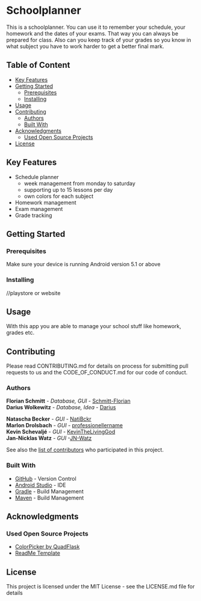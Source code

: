 # Schoolplanner

This is a schoolplanner. You can use it to remember your schedule, your homework and the dates of your exams. That way you can always be prepared for class. Also can you keep track of your grades so you know in what subject you have to work harder to get a better final mark.

## Table of Content
- [Key Features](https://github.com/Schmitt-Florian/SchoolPlanner#key-features)
- [Getting Started](https://github.com/Schmitt-Florian/SchoolPlanner#getting-started)
    - [Prerequisites](https://github.com/Schmitt-Florian/SchoolPlanner#prerequisites)
    - [Installing](https://github.com/Schmitt-Florian/SchoolPlanner#installing)
- [Usage](https://github.com/Schmitt-Florian/SchoolPlanner#usage)
- [Contributing](https://github.com/Schmitt-Florian/SchoolPlanner#contributing)
    - [Authors](https://github.com/Schmitt-Florian/SchoolPlanner#authors)
    - [Built With](https://github.com/Schmitt-Florian/SchoolPlanner#built-with)
- [Acknowledgments](https://github.com/Schmitt-Florian/SchoolPlanner#acknowledgments)
    - [Used Open Source Projects](https://github.com/Schmitt-Florian/SchoolPlanner#used-open-source-projects)
- [License](https://github.com/Schmitt-Florian/SchoolPlanner#license)

## Key Features

- Schedule planner
    - week management from monday to saturday
    - supporting up to 15 lessons per day
    - own colors for each subject
- Homework management
- Exam management
- Grade tracking

## Getting Started
### Prerequisites

Make sure your device is running Android version 5.1 or above

### Installing

//playstore or website

## Usage

With this app you are able to manage your school stuff like homework, grades etc.

## Contributing

Please read CONTRIBUTING.md for details on process for submitting 
pull requests to us and the CODE_OF_CONDUCT.md for our code of conduct.

### Authors
**Florian Schmitt** - *Database, GUI* - [Schmitt-Florian](https://github.com/Schmitt-Florian)  
**Darius Wolkewitz** - *Database, Idea* - [Darius](https://github.com/DWolkewitz)  

**Natascha Becker** - *GUI* - [NatiBckr](https://github.com/NatiBckr)  
**Marlon Drolsbach** - *GUI* - [professionellername](https://github.com/professionellername)  
**Kevin Schevaljé** - *GUI* - [KevinTheLivingGod](https://github.com/KevinTheLivingGod)  
**Jan-Nicklas Watz** - *GUI* -[JN-Watz](https://github.com/JN-Watz)  

See also the [list of contributors](https://github.com/Schmitt-Florian/SchoolPlanner/graphs/contributors) who participated in this project.

### Built With

- [GitHub](https://github.com/) - Version Control
- [Android Studio](https://developer.android.com/studio/index.html) - IDE
- [Gradle](https://gradle.org/) - Build Management
- [Maven](https://maven.apache.org/) - Build Management

## Acknowledgments

### Used Open Source Projects
- [ColorPicker by QuadFlask](https://github.com/QuadFlask/colorpicker)
- [ReadMe Template](https://gist.github.com/PurpleBooth/109311bb0361f32d87a2)

## License

This project is licensed under the MIT License - see the LICENSE.md file for details


